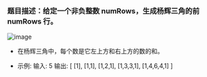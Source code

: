### 题目描述：给定一个非负整数 numRows，生成杨辉三角的前 numRows 行。

![image](https://user-images.githubusercontent.com/47712424/117230557-eacec180-ae4f-11eb-87c3-951d9cda5986.png)

- 在杨辉三角中，每个数是它左上方和右上方的数的和。

- 示例:
输入: 5
输出:
[
     [1],
    [1,1],
   [1,2,1],
  [1,3,3,1],
 [1,4,6,4,1]
]
